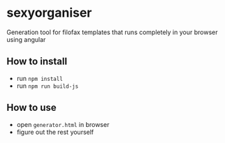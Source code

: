 # sexyorganiser
Generation tool for filofax templates that runs completely in your browser using angular

## How to install
- run `npm install`
- run `npm run build-js`

## How to use
- open `generator.html` in browser
- figure out the rest yourself
